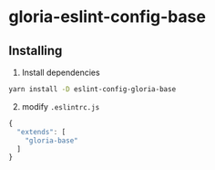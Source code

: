 # gloria-eslint-config-base

## Installing

1. Install dependencies

```bash
yarn install -D eslint-config-gloria-base
```

2. modify `.eslintrc.js`

```javascript
{
  "extends": [
    "gloria-base"
  ]
}
```
